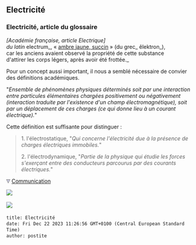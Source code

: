 ## Electricité
### Electricité, article du glossaire
 _\[Académie française, article Electrique\]  
du latin_ electrum_, « [ambre jaune, succin](resinessolach.html#lambre) » (du grec_ êlektron_),  
car les anciens avaient observé la propriété de cette substance  
d'attirer les corps légers, après avoir été frottée._

Pour un concept aussi important, il nous a semblé nécessaire de convier des définitions académiques.

"_Ensemble de phénomènes physiques déterminés soit par une interaction entre particules élémentaires chargées positivement ou négativement (interaction traduite par l'existence d'un champ électromagnétique), soit par un déplacement de ces charges (ce qui donne lieu à un courant électrique)._"

Cette définition est suffisante pour distinguer :

> 1\. l'électrostatique, "_Qui concerne l'électricité due à la présence de charges électriques immobiles._"
> 
> 2\. l'électrodynamique, "_Partie de la physique qui étudie les forces s'exerçant entre des conducteurs parcourus par des courants électriques._"



![](images/flechebas.gif) [Communication](http://www.artrealite.com/annonceurs.htm) 

[![](https://cbonvin.fr/sites/regie.artrealite.com/visuels/campagne1.png)](index-2.html#20131014)

![](https://cbonvin.fr/sites/regie.artrealite.com/visuels/campagne2.png)
```
title: Electricité
date: Fri Dec 22 2023 11:26:56 GMT+0100 (Central European Standard Time)
author: postite
```
